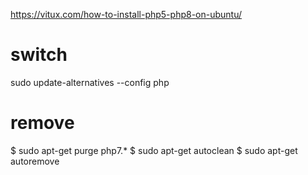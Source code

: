 https://vitux.com/how-to-install-php5-php8-on-ubuntu/

# switch
sudo update-alternatives --config php


# remove 
$ sudo apt-get purge php7.*
$ sudo apt-get autoclean
$ sudo apt-get autoremove